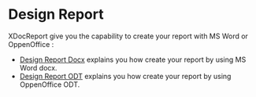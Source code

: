 # Design Report #

XDocReport give you the capability to create your report with MS Word or OppenOffice :

  * [Design Report Docx](DocxDesignReport.md) explains you how create your report by using MS Word docx.
  * [Design Report ODT](ODTDesignReport.md) explains you how create your report by using OppenOffice ODT.